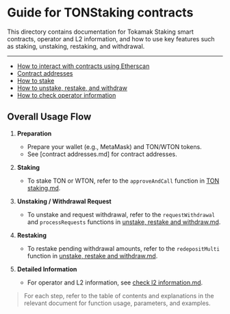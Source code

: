 # Guide for TONStaking contracts

This directory contains documentation for Tokamak Staking smart contracts, operator and L2 information, and how to use key features such as staking, unstaking, restaking, and withdrawal.

---

- [How to interact with contracts using Etherscan](./contract%20interaction%20using%20etherscan.md)
- [Contract addresses](./contract%20addresses.md)
- [How to stake](./TON%20staking.md)
- [How to unstake, restake, and withdraw](./unstake%2C%20restake%20and%20withdraw.md)
- [How to check operator information](./check%20l2%20information.md)

## Overall Usage Flow

1. **Preparation**
   - Prepare your wallet (e.g., MetaMask) and TON/WTON tokens.
   - See [contract addresses.md] for contract addresses.

2. **Staking**
   - To stake TON or WTON, refer to the `approveAndCall` function in [TON staking.md](./TON%20staking.md).

3. **Unstaking / Withdrawal Request**
   - To unstake and request withdrawal, refer to the `requestWithdrawal` and `processRequests` functions in [unstake, restake and withdraw.md](./unstake%2C%20restake%20and%20withdraw.md).

4. **Restaking**
   - To restake pending withdrawal amounts, refer to the `redepositMulti` function in [unstake, restake and withdraw.md](./unstake%2C%20restake%20and%20withdraw.md).

5. **Detailed Information**
   - For operator and L2 information, see [check l2 information.md](./check%20l2%20information.md).

> For each step, refer to the table of contents and explanations in the relevant document for function usage, parameters, and examples.

